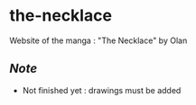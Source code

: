 # the-necklace

Website of the manga : "The Necklace" by Olan

_Note_
--------------

- Not finished yet : drawings must be added
